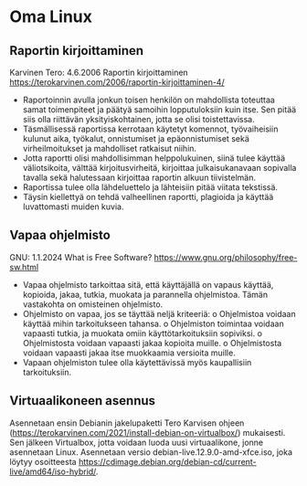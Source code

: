 # Oma Linux
## Raportin kirjoittaminen
Karvinen Tero: 4.6.2006 Raportin kirjoittaminen https://terokarvinen.com/2006/raportin-kirjoittaminen-4/
-	Raportoinnin avulla jonkun toisen henkilön on mahdollista toteuttaa samat toimenpiteet ja päätyä samoihin lopputuloksiin kuin itse. Sen pitää siis olla riittävän yksityiskohtainen, jotta se olisi toistettavissa.
-	Täsmällisessä raportissa kerrotaan käytetyt komennot, työvaiheisiin kulunut aika, työkalut, onnistumiset ja epäonnistumiset sekä virheilmoitukset ja mahdolliset ratkaisut niihin.
-	Jotta raportti olisi mahdollisimman helppolukuinen, siinä tulee käyttää väliotsikoita, välttää kirjoitusvirheitä, kirjoittaa julkaisukanavaan sopivalla tavalla sekä halutessaan kirjoittaa raportin alkuun tiivistelmän.
-	Raportissa tulee olla lähdeluettelo ja lähteisiin pitää viitata tekstissä.
-	Täysin kiellettyä on tehdä valheellinen raportti, plagioida ja käyttää luvattomasti muiden kuvia.

## Vapaa ohjelmisto
GNU: 1.1.2024  What is Free Software? https://www.gnu.org/philosophy/free-sw.html
-	Vapaa ohjelmisto tarkoittaa sitä, että käyttäjällä on vapaus käyttää, kopioida, jakaa, tutkia, muokata ja parannella ohjelmistoa. Tämän vastakohta on omisteinen ohjelmisto.
-	Ohjelmisto on vapaa, jos se täyttää neljä kriteeriä:
o	Ohjelmistoa voidaan käyttää mihin tarkoitukseen tahansa.
o	Ohjelmiston toimintaa voidaan vapaasti tutkia, ja muokata omiin käyttötarkoituksiin sopiviksi.
o	Ohjelmistosta voidaan vapaasti jakaa kopioita muille.
o	Ohjelmistosta voidaan vapaasti jakaa itse muokkaamia versioita muille.
-	Vapaan ohjelmiston tulee olla käytettävissä myös kaupallisiin tarkoituksiin.

## Virtuaalikoneen asennus
Asennetaan ensin Debianin jakelupaketti Tero Karvisen ohjeen (https://terokarvinen.com/2021/install-debian-on-virtualbox/) mukaisesti. Sen jälkeen Virtualbox, jotta voidaan luoda uusi virtuaalikone, jonne asennetaan Linux. Asennetaan versio debian-live.12.9.0-amd-xfce.iso, joka löytyy osoitteesta https://cdimage.debian.org/debian-cd/current-live/amd64/iso-hybrid/.

